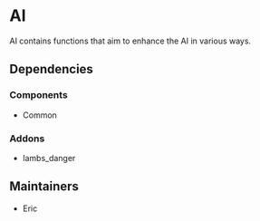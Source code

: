 # AI
AI contains functions that aim to enhance the AI in various ways.

## Dependencies
### Components
- Common

### Addons
- lambs_danger

## Maintainers
- Eric